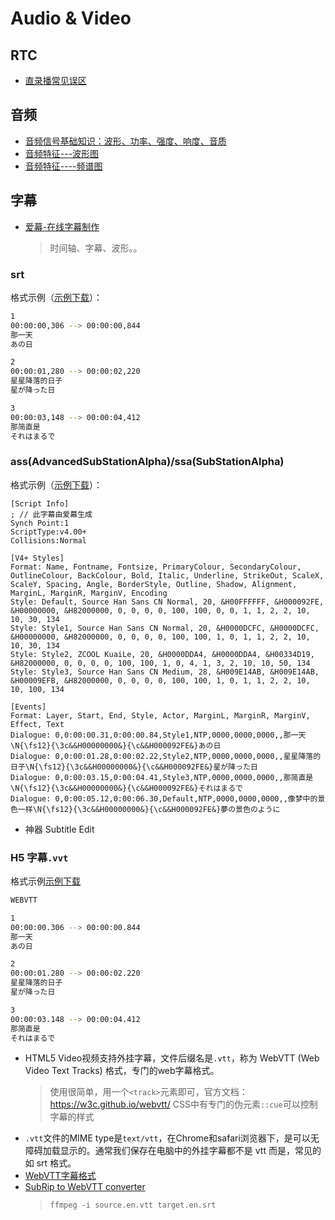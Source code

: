 # Audio & Video

## RTC
* [直录播常见误区](https://halo.sherlocky.com/archives/rtc)

## 音频
* [音频信号基础知识：波形、功率、强度、响度、音质](https://blog.csdn.net/rambo_csdn_123/article/details/119033157)
* [音频特征---波形图](https://blog.csdn.net/booklijian/article/details/106974667)
* [音频特征----频谱图](https://blog.csdn.net/booklijian/article/details/106979528)

## 字幕

* [爱幕-在线字幕制作](https://online.aimu-app.com/)
  > 时间轴、字幕、波形。。

### srt
格式示例（[示例下载](./demo.srt)）：
```bash
1
00:00:00,306 --> 00:00:00,844
那一天
あの日

2
00:00:01,280 --> 00:00:02,220
星星降落的日子
星が降った日

3
00:00:03,148 --> 00:00:04,412
那简直是
それはまるで
```

### ass(AdvancedSubStationAlpha)/ssa(SubStationAlpha)
格式示例（[示例下载](./demo.ass)）：
```
[Script Info]
; // 此字幕由爱幕生成
Synch Point:1
ScriptType:v4.00+
Collisions:Normal

[V4+ Styles]
Format: Name, Fontname, Fontsize, PrimaryColour, SecondaryColour, OutlineColour, BackColour, Bold, Italic, Underline, StrikeOut, ScaleX, ScaleY, Spacing, Angle, BorderStyle, Outline, Shadow, Alignment, MarginL, MarginR, MarginV, Encoding
Style: Default, Source Han Sans CN Normal, 20, &H00FFFFFF, &H000092FE, &H00000000, &H82000000, 0, 0, 0, 0, 100, 100, 0, 0, 1, 1, 2, 2, 10, 10, 30, 134
Style: Style1, Source Han Sans CN Normal, 20, &H0000DCFC, &H0000DCFC, &H00000000, &H82000000, 0, 0, 0, 0, 100, 100, 1, 0, 1, 1, 2, 2, 10, 10, 30, 134
Style: Style2, ZCOOL KuaiLe, 20, &H0000DDA4, &H0000DDA4, &H00334D19, &H82000000, 0, 0, 0, 0, 100, 100, 1, 0, 4, 1, 3, 2, 10, 10, 50, 134
Style: Style3, Source Han Sans CN Medium, 28, &H009E14AB, &H009E14AB, &H00009EFB, &H82000000, 0, 0, 0, 0, 100, 100, 1, 0, 1, 1, 2, 2, 10, 10, 100, 134

[Events]
Format: Layer, Start, End, Style, Actor, MarginL, MarginR, MarginV, Effect, Text
Dialogue: 0,0:00:00.31,0:00:00.84,Style1,NTP,0000,0000,0000,,那一天\N{\fs12}{\3c&&H00000000&}{\c&&H000092FE&}あの日
Dialogue: 0,0:00:01.28,0:00:02.22,Style2,NTP,0000,0000,0000,,星星降落的日子\N{\fs12}{\3c&&H00000000&}{\c&&H000092FE&}星が降った日
Dialogue: 0,0:00:03.15,0:00:04.41,Style3,NTP,0000,0000,0000,,那简直是\N{\fs12}{\3c&&H00000000&}{\c&&H000092FE&}それはまるで
Dialogue: 0,0:00:05.12,0:00:06.30,Default,NTP,0000,0000,0000,,像梦中的景色一样\N{\fs12}{\3c&&H00000000&}{\c&&H000092FE&}夢の景色のように
```
* 神器 Subtitle Edit

### H5 字幕``.vvt``
格式示例[示例下载](./demo.vtt)
```bash
WEBVTT

1
00:00:00.306 --> 00:00:00.844
那一天
あの日

2
00:00:01.280 --> 00:00:02.220
星星降落的日子
星が降った日

3
00:00:03.148 --> 00:00:04.412
那简直是
それはまるで
```

* HTML5 Video视频支持外挂字幕，文件后缀名是``.vtt``，称为 WebVTT (Web Video Text Tracks) 格式，专门的web字幕格式。
  > 使用很简单，用一个``<track>``元素即可，官方文档：https://w3c.github.io/webvtt/
  > CSS中有专门的伪元素``::cue``可以控制字幕的样式
* ``.vtt``文件的MIME type是``text/vtt``，在Chrome和safari浏览器下，是可以无障碍加载显示的。通常我们保存在电脑中的外挂字幕都不是 vtt 而是，常见的如 srt 格式。
* [WebVTT字幕格式](https://www.cnblogs.com/tocy/p/subtitle-format-webvtt.html)
* [SubRip to WebVTT converter](https://atelier.u-sub.net/srt2vtt/)
  > ``ffmpeg -i source.en.vtt target.en.srt``

